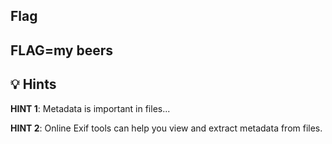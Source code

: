 ## Flag 

FLAG=my beers
----

## 💡 Hints

**HINT 1**: Metadata is important in files...  

**HINT 2**: Online Exif tools can help you view and extract metadata from files.
